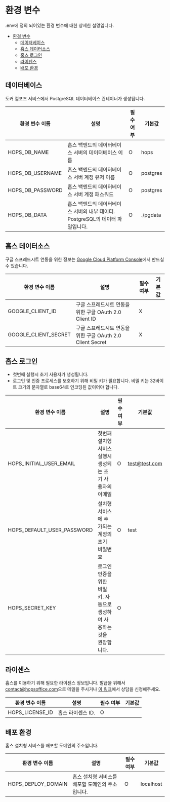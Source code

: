 # 환경 변수

.env에 정의 되어있는 환경 변수에 대한 상세한 설명입니다.

- [환경 변수](#환경-변수)
  - [데이터베이스](#데이터베이스)
  - [홉스 데이터소스](#홉스-데이터소스)
  - [홉스 로그인](#홉스-로그인)
  - [라이센스](#라이센스)
  - [배포 환경](#배포-환경)

## 데이터베이스

도커 컴포즈 서비스에서 PostgreSQL 데이터베이스 컨테이너가 생성됩니다.

| 환경 변수 이름         | 설명                                                | 필수 여부 | 기본값      |
|------------------|---------------------------------------------------|-------|----------|
| HOPS_DB_NAME     | 홉스 백엔드의 데이터베이스 서버의 데이터베이스 이름                      | O     | hops     |
| HOPS_DB_USERNAME | 홉스 백엔드의 데이터베이스 서버 계정 유저 이름                        | O     | postgres |
| HOPS_DB_PASSWORD | 홉스 백엔드의 데이터베이스 서버 계정 패스워드                         | O     | postgres |
| HOPS_DB_DATA     | 홉스 백엔드의 데이터베이스 서버의 내부 데이터. PostgreSQL의 데이터 파일입니다. | O     | ./pgdata |

## 홉스 데이터소스

구글 스프레드시트 연동을 위한 정보는 [Google Cloud Platform Console](https://console.cloud.google.com/)에서 만드실 수 있습니다.

| 환경 변수 이름             | 설명                                          | 필수 여부 | 기본값 |
|----------------------|---------------------------------------------|-------|-----|
| GOOGLE_CLIENT_ID     | 구글 스프레드시트 연동을 위한 구글 OAuth 2.0 Client ID     | X     |     |
| GOOGLE_CLIENT_SECRET | 구글 스프레드시트 연동을 위한 구글 OAuth 2.0 Client Secret | X     |     |

## 홉스 로그인

- 첫번째 실행시 초기 사용자가 생성됩니다.
- 로그인 및 인증 프로세스를 보호하기 위해 비밀 키가 필요합니다. 비밀 키는 32바이트 크기의 문자열로 base64로 인코딩된 값이어야 합니다.

| 환경 변수 이름                   | 설명                               | 필수 여부 | 기본값           |
|----------------------------|----------------------------------|-------|---------------|
| HOPS_INITIAL_USER_EMAIL    | 첫번째 설치형 서비스 실행시 생성되는 초기 사용자의 이메일 | O     | test@test.com |
| HOPS_DEFAULT_USER_PASSWORD | 설치형 서비스에 추가되는 계정의 초기 비밀번호        | O     | test          |
| HOPS_SECRET_KEY            | 로그인 인증을 위한 비밀 키. 자동으로 생성하여 사용하는 것을 권장합니다. | O     |     |

## 라이센스

홉스를 이용하기 위해 필요한 라이센스 정보입니다. 발급을 위해서 [contact@hopsoffice.com](mailto:contact@hopsoffice.com)으로 메일을 주시거나 [이 링크](https://sendtime.app/ko/reservation?i=WeopdU)에서 상담을 신청해주세요.

| 환경 변수 이름        | 설명          | 필수 여부 | 기본값 |
|-----------------|-------------|-------|-----|
| HOPS_LICENSE_ID | 홉스 라이센스 ID. | O     |     |

## 배포 환경

홉스 설치형 서비스를 배포할 도메인의 주소입니다.

| 환경 변수 이름           | 설명                          | 필수 여부 | 기본값       |
|--------------------|-----------------------------|-------|-----------|
| HOPS_DEPLOY_DOMAIN | 홉스 설치형 서비스를 배포할 도메인의 주소입니다. | O     | localhost |
